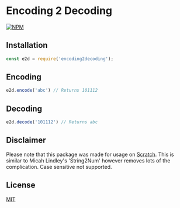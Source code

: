 # Encoding 2 Decoding
[![NPM](https://nodei.co/npm/encoding2decoding.png)](https://nodei.co/npm/encoding2decoding/)

## Installation
```js
const e2d = require('encoding2decoding');
```

## Encoding
```js
e2d.encode('abc') // Returns 101112
```

## Decoding
```js
e2d.decode('101112') // Returns abc
```
## Disclaimer
Please note that this package was made for usage on [Scratch](https://scratch.mit.edu). This is similar to Micah Lindley's 'String2Num' however removes lots of the complication. Case sensitive not supported.

## License
[MIT](https://choosealicense.com/licenses/mit/)
